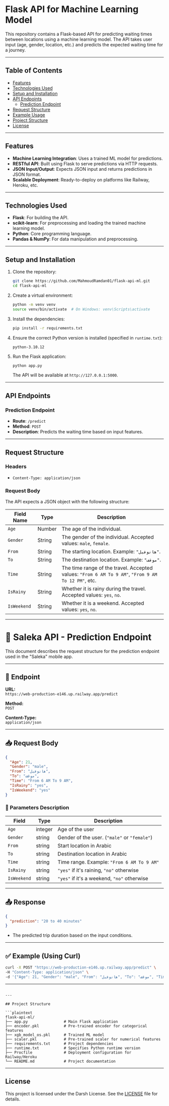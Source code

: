 # Flask API for Machine Learning Model

This repository contains a Flask-based API for predicting waiting times between locations using a machine learning model. The API takes user input (age, gender, location, etc.) and predicts the expected waiting time for a journey.

---

## Table of Contents
- [Features](#features)
- [Technologies Used](#technologies-used)
- [Setup and Installation](#setup-and-installation)
- [API Endpoints](#api-endpoints)
  - [Prediction Endpoint](#prediction-endpoint)
- [Request Structure](#request-structure)
- [Example Usage](#example-usage)
- [Project Structure](#project-structure)
- [License](#license)

---

## Features

- **Machine Learning Integration**: Uses a trained ML model for predictions.
- **RESTful API**: Built using Flask to serve predictions via HTTP requests.
- **JSON Input/Output**: Expects JSON input and returns predictions in JSON format.
- **Scalable Deployment**: Ready-to-deploy on platforms like Railway, Heroku, etc.

---

## Technologies Used

- **Flask**: For building the API.
- **scikit-learn**: For preprocessing and loading the trained machine learning model.
- **Python**: Core programming language.
- **Pandas & NumPy**: For data manipulation and preprocessing.

---

## Setup and Installation

1. Clone the repository:
   ```bash
   git clone https://github.com/MahmoudRamdan01/flask-api-ml.git
   cd flask-api-ml
   ```

2. Create a virtual environment:
   ```bash
   python -m venv venv
   source venv/bin/activate  # On Windows: venv\Scripts\activate
   ```

3. Install the dependencies:
   ```bash
   pip install -r requirements.txt
   ```

4. Ensure the correct Python version is installed (specified in `runtime.txt`):
   ```
   python-3.10.12
   ```

5. Run the Flask application:
   ```bash
   python app.py
   ```
   The API will be available at `http://127.0.0.1:5000`.

---

## API Endpoints

### Prediction Endpoint

- **Route**: `/predict`
- **Method**: `POST`
- **Description**: Predicts the waiting time based on input features.

---

## Request Structure

### Headers
- `Content-Type: application/json`

### Request Body
The API expects a JSON object with the following structure:

| Field Name  | Type   | Description                                                                                                                                 |
|-------------|--------|---------------------------------------------------------------------------------------------------------------------------------------------|
| `Age`       | Number | The age of the individual.                                                                                                                  |
| `Gender`    | String | The gender of the individual. Accepted values: `male`, `female`.                                                                            |
| `From`      | String | The starting location. Example: `"هانوفيل"`.                                                                                                |
| `To`        | String | The destination location. Example: `"موقف"`.                                                                                                |
| `Time`      | String | The time range of the travel. Accepted values: `"From 6 AM To 9 AM"`, `"From 9 AM To 12 PM"`, etc.                                           |
| `IsRainy`   | String | Whether it is rainy during the travel. Accepted values: `yes`, `no`.                                                                         |
| `IsWeekend` | String | Whether it is a weekend. Accepted values: `yes`, `no`.                                                                                      |

---

# 🚏 Saleka API - Prediction Endpoint

This document describes the request structure for the prediction endpoint used in the "Saleka" mobile app.

---

## 🔗 Endpoint

**URL:**  
`https://web-production-e146.up.railway.app/predict`

**Method:**  
`POST`

**Content-Type:**  
`application/json`

---

## 📥 Request Body

```json
{
  "Age": 21,
  "Gender": "male",
  "From": "هانوفيل",
  "To": "موقف",
  "Time": "From 6 AM To 9 AM",
  "IsRainy": "yes",
  "IsWeekend": "yes"
}
```

### 📝 Parameters Description

| Field       | Type    | Description                                              |
|-------------|---------|----------------------------------------------------------|
| `Age`       | integer | Age of the user                                          |
| `Gender`    | string  | Gender of the user. (`"male"` or `"female"`)            |
| `From`      | string  | Start location in Arabic                                 |
| `To`        | string  | Destination location in Arabic                          |
| `Time`      | string  | Time range. Example: `"From 6 AM To 9 AM"`              |
| `IsRainy`   | string  | `"yes"` if it's raining, `"no"` otherwise               |
| `IsWeekend` | string  | `"yes"` if it's a weekend, `"no"` otherwise             |

---

## 📤 Response

```json
{
  "prediction": "20 to 40 minutes"
}
```

- The predicted trip duration based on the input conditions.

---

## ✅ Example (Using Curl)

```bash
curl -X POST "https://web-production-e146.up.railway.app/predict" \
-H "Content-Type: application/json" \
-d '{"Age": 21, "Gender": "male", "From": "هانوفيل", "To": "موقف", "Time": "From 6 AM To 9 AM", "IsRainy": "yes", "IsWeekend": "yes"}'
```

---



```

---

## Project Structure

```plaintext
flask-api-ml/
├── app.py                # Main Flask application
├── encoder.pkl           # Pre-trained encoder for categorical features
├── xgb_model_os.pkl      # Trained ML model
├── scaler.pkl            # Pre-trained scaler for numerical features
├── requirements.txt      # Project dependencies
├── runtime.txt           # Specifies Python runtime version
├── Procfile              # Deployment configuration for Railway/Heroku
└── README.md             # Project documentation
```

---

## License

This project is licensed under the Darsh License. See the [LICENSE](LICENSE) file for details.